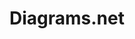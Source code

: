 ---
codehost: https://github.com/https://github.com/jgraph
keywords:
- draw.io
logohandle: diagramsnet
sort: diagramsnet
title: Diagrams.net
website: https://www.diagrams.net/
---